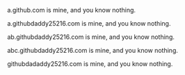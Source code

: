 a.github.com is mine, and you know nothing.

a.githubdaddy25216.com is mine, and you know nothing.

ab.githubdaddy25216.com is mine, and you know nothing.

abc.githubdaddy25216.com is mine, and you know nothing.

githubdadaddy25216.com is mine, and you know nothing.
